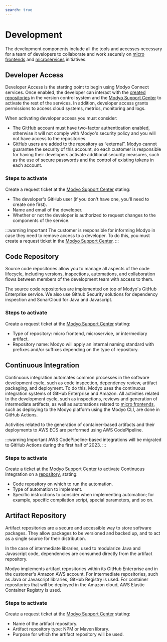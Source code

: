 ```yaml
---
search: true
---
```


# Development

The development components include all the tools and accesses necessary for a team of developers to collaborate and work securely on [micro frontends](/en/architecture/patterns/micro-frontend) and [microservices](/en/architecture/patterns/microservice) initiatives.

## Developer Access
Developer Access is the starting point to begin using Modyo Connect services. Once enabled, the developer can interact with the [created repositories](#code-repository) in the version control system and the [Modyo Support Center](https://support.modyo.com) to activate the rest of the services. In addition, developer access grants permissions to access cloud systems, metrics, monitoring and logs.

When activating developer access you must consider:
- The GitHub account must have two-factor authentication enabled, otherwise it will not comply with Modyo's security policy and you will not have access to the repositories.
- GitHub users are added to the repository as “external”. Modyo cannot guarantee the security of this account, so each customer is responsible for having their developers activate additional security measures, such as the use of secure passwords and the control of existing tokens in each account.

### Steps to activate
Create a request ticket at the [Modyo Support Center](https://support.modyo.com) stating:
- The developer's GitHub user (if you don't have one, you'll need to create one first).
- Name and email of the developer.
- Whether or not the developer is authorized to request changes to the components of the service.

:::warning Important
The customer is responsible for informing Modyo in case they need to remove access to a developer. To do this, you must create a request ticket in the [Modyo Support Center](https://support.modyo.com).
:::


## Code Repository
Source code repositories allow you to manage all aspects of the code lifecycle, including versions, inspections, automations, and collaboration flows between members of the development team with access to them.

The source code repositories are implemented on top of Modyo's GitHub Enterprise service. We also use Github Security solutions for dependency inspection and SonarCloud for Java and Javascript.


### Steps to activate
Create a request ticket at the [Modyo Support Center](https://support.modyo.com) stating:
- Type of repository: micro frontend, microservice, or intermediary artifact.
- Repository name: Modyo will apply an internal naming standard with prefixes and/or suffixes depending on the type of repository.


## Continuous Integration
Continuous integration automates common processes in the software development cycle, such as code inspection, dependency review, artifact packaging, and deployment. To do this, Modyo uses the continuous integration systems of GitHub Enterprise and Amazon.
All activities related to the development cycle, such as inspections, reviews and generation of intermediate artifacts, as well as automations related to
[micro frontends](/en/architecture/patterns/micro-frontend), such as deploying to the Modyo platform using the Modyo CLI, are done in GitHub Actions.

Activities related to the generation of container-based artifacts and their deployments to AWS ECS are performed using AWS CodePipeline.


:::warning Important
AWS CodePipeline-based integrations will be migrated to GitHub Actions during the first half of 2023.
:::

### Steps to activate
Create a ticket at the [Modyo Support Center](https://support.modyo.com) to activate Continuous Integration on a [repository](#code-repository), stating:
- Code repository on which to run the automation.
- Type of automation to implement.
- Specific instructions to consider when implementing automation; for example, specific compilation script, special parameters, and so on.


## Artifact Repository
Artifact repositories are a secure and accessible way to store software packages. They allow packages to be versioned and backed up, and to act as a single source for their distribution.

In the case of intermediate libraries, used to modularize Java and Javascript code, dependencies are consumed directly from the artifact repository.

Modyo implements artifact repositories within its GitHub Enterprise and in the customer's Amazon AWS account. For intermediate repositories, such as Java or Javascript libraries, GitHub Registry is used. For container repositories that will be deployed in the Amazon cloud, AWS Elastic Container Registry is used.


### Steps to activate
Create a request ticket at the [Modyo Support Center](https://support.modyo.com) stating:
- Name of the artifact repository.
- Artifact repository type: NPM or Maven library.
- Purpose for which the artifact repository will be used.